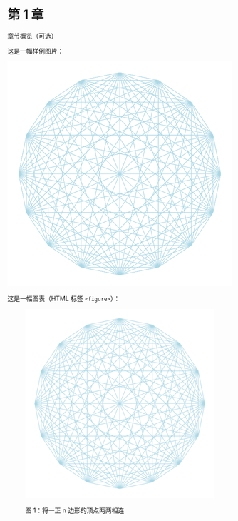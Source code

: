 # 第 1 章

章节概览（可选）

这是一幅样例图片：

![样例图案](./assets/sample-pattern.svg "样例图案：将一正 n 边形的顶点两两相连")

这是一幅图表（HTML 标签 `<figure>`）：

<figure>

![样例图案](./assets/sample-pattern.svg "样例图案：将一正 n 边形的顶点两两相连")
    <figcaption>图 1：将一正 n 边形的顶点两两相连</figcaption>
</figure>
